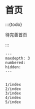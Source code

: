 首页
===================================

:::{todo}

待完善首页

:::

```{toctree}
---
maxdepth: 3
numbered:
hidden:
---


1/index
2/index
3/index
4/index
5/index
```
